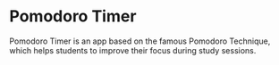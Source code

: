 # Pomodoro Timer
Pomodoro Timer is an app based on the famous Pomodoro Technique, which helps students to improve their focus during study sessions. 
